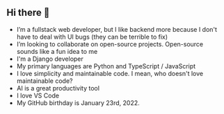 ## Hi there 👋
- I’m a fullstack web developer, but I like backend more because I don't have to deal with UI bugs (they can be terrible to fix)
- I’m looking to collaborate on open-source projects. Open-source sounds like a fun idea to me
- I'm a Django developer
- My primary languages are Python and TypeScript / JavaScript
- I love simplicity and maintainable code. I mean, who doesn't love maintainable code?
- AI is a great productivity tool
- I love VS Code
- My GitHub birthday is January 23rd, 2022.
